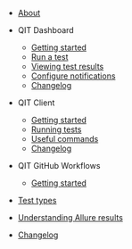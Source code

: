 - [About](/ "Woo Quality Insights Toolkit")

- QIT Dashboard

  - [Getting started](dashboard/getting-started.md)
  - [Run a test](dashboard/run-a-test.md)
  - [Viewing test results](dashboard/viewing-test-results.md)
  - [Configure notifications](dashboard/notifications.md)
  - [Changelog](dashboard/changelog.md)

- QIT Client

  - [Getting started](client/getting-started.md)
  - [Running tests](client/running-tests.md)
  - [Useful commands](client/useful-commands.md)
  - [Changelog](client/changelog.md)

- QIT GitHub Workflows

  - [Getting started](workflows/getting-started.md)

- [Test types](test-types.md)

- [Understanding Allure results](understanding-allure-results.md)

- [Changelog](changelog.md)
